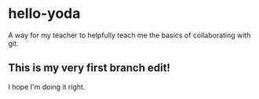 # hello-yoda
A way for my teacher to helpfully teach me the basics of collaborating with git.

## This is my very first branch edit!
I hope I'm doing it right.
